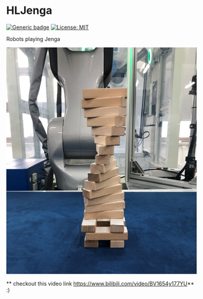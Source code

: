 # HLJenga

[![Generic badge](https://img.shields.io/badge/version-v4.0-blue.svg)](https://shields.io/)
[![License: MIT](https://img.shields.io/badge/License-MIT-green.svg)](https://opensource.org/licenses/MIT) 

Robots playing Jenga

<img src="https://github.com/TANGBEN7/HLJenga/blob/main/img/Melodic.JPG" alt="drawing" width="600"/>

** checkout this video link https://www.bilibili.com/video/BV1654y177YU** :)
